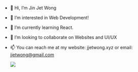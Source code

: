 - 👋 Hi, I’m Jin Jet Wong
- 👀 I’m interested in Web Development!
- 🌱 I’m currently learning React.
- 💞️ I’m looking to collaborate on Websites and UI/UX 
- 📫 You can reach me at my website: jjetwong.xyz or email: jjetwong@gmail.com

  ![](https://komarev.com/ghpvc/?username=jjetwong&color=grey)

<!---
jjetwong/jjetwong is a ✨ special ✨ repository because its `README.md` (this file) appears on your GitHub profile.
You can click the Preview link to take a look at your changes.
--->
